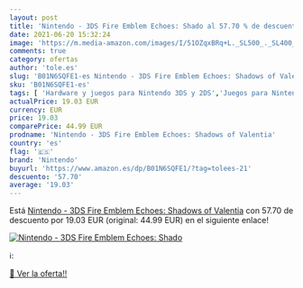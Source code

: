 ```yaml
---
layout: post
title: 'Nintendo - 3DS Fire Emblem Echoes: Shado al 57.70 % de descuento'
date: 2021-06-20 15:32:24
image: 'https://m.media-amazon.com/images/I/51OZqxBRq+L._SL500_._SL400_.jpg'
comments: true
category: ofertas
author: 'tole.es'
slug: 'B01N6SQFE1-es Nintendo - 3DS Fire Emblem Echoes: Shadows of Valentia'
sku: 'B01N6SQFE1-es'
tags: [ 'Hardware y juegos para Nintendo 3DS y 2DS','Juegos para Nintendo 3DS y 2DS','Libros','Videojuegos','nintendo', ]
actualPrice: 19.03 EUR
currency: EUR
price: 19.03
comparePrice: 44.99 EUR
prodname: 'Nintendo - 3DS Fire Emblem Echoes: Shadows of Valentia'
country: 'es'
flag: '🇪🇸'
brand: 'Nintendo'
buyurl: 'https://www.amazon.es/dp/B01N6SQFE1/?tag=tolees-21'
descuento: '57.70'
average: '19.03'
---
```


Está [Nintendo - 3DS Fire Emblem Echoes: Shadows of Valentia](https://www.amazon.es/dp/B01N6SQFE1/?tag=tolees-21) con 57.70 de descuento por 19.03 EUR (original: 44.99 EUR) en el siguiente enlace!

[![Nintendo - 3DS Fire Emblem Echoes: Shado](https://m.media-amazon.com/images/I/51OZqxBRq+L._SL500_._SL400_.jpg)](https://www.amazon.es/dp/B01N6SQFE1/?tag=tolees-21)

ℹ️:


[🛒 Ver la oferta!!](https://www.amazon.es/dp/B01N6SQFE1/?tag=tolees-21)
